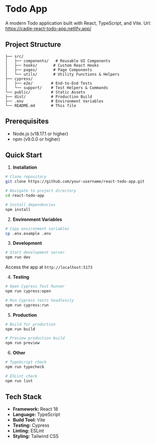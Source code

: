 # Todo App

A modern Todo application built with React, TypeScript, and Vite.
Url: https://cadie-react-todo-app.netlify.app/

## Project Structure

```
├── src/
│   ├── components/   # Reusable UI Components
│   ├── hooks/       # Custom React Hooks
│   ├── pages/       # Page Components
│   └── utils/       # Utility Functions & Helpers
├── cypress/
│   ├── e2e/        # End-to-End Tests
│   └── support/    # Test Helpers & Commands
└── public/         # Static Assets
├── dist/           # Production Build
├── .env            # Environment Variables
└── README.md       # This file
```

## Prerequisites

- Node.js (v18.17.1 or higher)
- npm (v9.0.0 or higher)

## Quick Start

1. **Installation**

```bash
# Clone repository
git clone https://github.com/your-username/react-todo-app.git

# Navigate to project directory
cd react-todo-app

# Install dependencies
npm install


```

2. **Environment Variables**

```bash
# Copy environment variables
cp .env.example .env
```

3. **Development**

```bash
# Start development server
npm run dev
```

Access the app at `http://localhost:5173`

4. **Testing**

```bash
# Open Cypress Test Runner
npm run cypress:open

# Run Cypress tests headlessly
npm run cypress:run
```

5. **Production**

```bash
# Build for production
npm run build

# Preview production build
npm run preview
```

6. **Other**

```bash
# TypeScript check
npm run typecheck

# ESLint check
npm run lint
```

## Tech Stack

- **Framework:** React 18
- **Language:** TypeScript
- **Build Tool:** Vite
- **Testing:** Cypress
- **Linting:** ESLint
- **Styling:** Tailwind CSS
